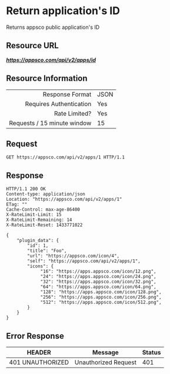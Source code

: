 # Return application's ID

Returns appsco public application's ID

## Resource URL

___https://appsco.com/api/v2/apps/id___

## Resource Information

|                               |               |
|------------------------------:|---------------|
|Response Format                |JSON           |
|Requires Authentication        |Yes            |
|Rate Limited?                  |Yes            |
|Requests / 15 minute window    |15             |


## Request

```.http
GET https://appsco.com/api/v2/apps/1 HTTP/1.1
```

## Response

```.http
HTTP/1.1 200 OK
Content-type: application/json
Location: "https://appsco.com/api/v2/apps/1"
ETag: ""
Cache-Control: max-age-86400
X-RateLimit-Limit: 15
X-RateLimit-Remaining: 14
X-RateLimit-Reset: 1433771022

{
    "plugin_data": {
        "id": 1,
        "title": "Foo",
        "url": "https://appsco.com/icon/4",
        "self": "https://appsco.com/api/v2/apps/1",
        "icons": {
             "16": "https://apps.appsco.com/icon/12.png",
             "24": "https://apps.appsco.com/icon/24.png",
             "32": "https://apps.appsco.com/icon/32.png",
             "64": "https://apps.appsco.com/icon/64.png",
             "128": "https://apps.appsco.com/icon/128.png",
             "256": "https://apps.appsco.com/icon/256.png",
             "512": "https://apps.appsco.com/icon/512.png",
        }
    }
}
```

## Error Response

|HEADER                         |Message                        |Status         |
|-------------------------------|-------------------------------|---------------|
|401 UNAUTHORIZED               |Unauthorized Request           |401            |